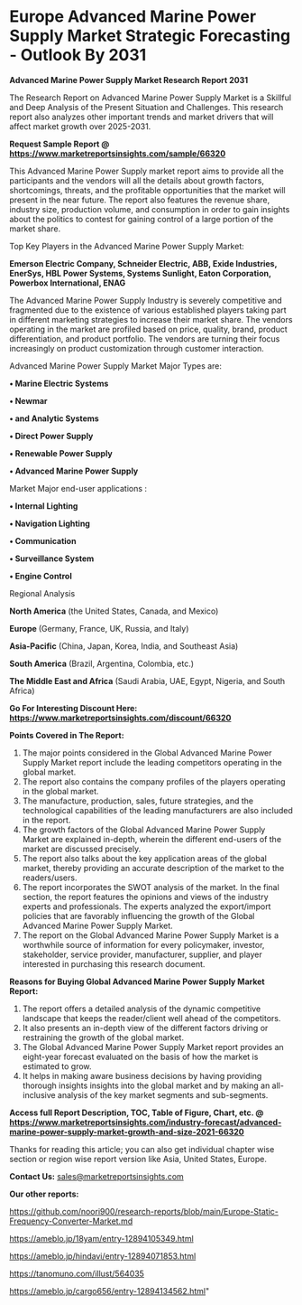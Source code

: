 # Europe Advanced Marine Power Supply Market Strategic Forecasting - Outlook By 2031

<strong>Advanced Marine Power Supply Market Research Report 2031</strong>

The Research Report on Advanced Marine Power Supply Market is a Skillful and Deep Analysis of the Present Situation and Challenges. This research report also analyzes other important trends and market drivers that will affect market growth over 2025-2031.

<strong>Request Sample Report @ <a href=https://www.marketreportsinsights.com/sample/66320>https://www.marketreportsinsights.com/sample/66320</a></strong>

This Advanced Marine Power Supply market report aims to provide all the participants and the vendors will all the details about growth factors, shortcomings, threats, and the profitable opportunities that the market will present in the near future. The report also features the revenue share, industry size, production volume, and consumption in order to gain insights about the politics to contest for gaining control of a large portion of the market share.

Top Key Players in the Advanced Marine Power Supply Market:

<strong>Emerson Electric Company, Schneider Electric, ABB, Exide Industries, EnerSys, HBL Power Systems, Systems Sunlight, Eaton Corporation, Powerbox International, ENAG</strong>

The Advanced Marine Power Supply Industry is severely competitive and fragmented due to the existence of various established players taking part in different marketing strategies to increase their market share. The vendors operating in the market are profiled based on price, quality, brand, product differentiation, and product portfolio. The vendors are turning their focus increasingly on product customization through customer interaction.

Advanced Marine Power Supply Market Major Types are:

<strong>• Marine Electric Systems

• Newmar

• and Analytic Systems

• Direct Power Supply

• Renewable Power Supply

• Advanced Marine Power Supply</strong>

Market Major end-user applications :

<strong>• Internal Lighting

• Navigation Lighting

• Communication

• Surveillance System

• Engine Control</strong>

Regional Analysis

</u><strong><b>North America</b></strong> (the United States, Canada, and Mexico)

<strong><b>Europe </b></strong>(Germany, France, UK, Russia, and Italy)

<strong><b>Asia-Pacific</b></strong> (China, Japan, Korea, India, and Southeast Asia)

<strong><b>South America</b></strong> (Brazil, Argentina, Colombia, etc.)

<strong><b>The Middle East and Africa</b></strong> (Saudi Arabia, UAE, Egypt, Nigeria, and South Africa)

<strong>Go For Interesting Discount Here: <a href=https://www.marketreportsinsights.com/discount/66320>https://www.marketreportsinsights.com/discount/66320</a></strong>

<strong>Points Covered in The Report:</strong>
<ol>
  <li>The major points considered in the Global Advanced Marine Power Supply Market report include the leading competitors operating in the global market.</li>
  <li>The report also contains the company profiles of the players operating in the global market.</li>
  <li>The manufacture, production, sales, future strategies, and the technological capabilities of the leading manufacturers are also included in the report.</li>
  <li>The growth factors of the Global Advanced Marine Power Supply Market are explained in-depth, wherein the different end-users of the market are discussed precisely.</li>
  <li>The report also talks about the key application areas of the global market, thereby providing an accurate description of the market to the readers/users.</li>
  <li>The report incorporates the SWOT analysis of the market. In the final section, the report features the opinions and views of the industry experts and professionals. The experts analyzed the export/import policies that are favorably influencing the growth of the Global Advanced Marine Power Supply Market.</li>
  <li>The report on the Global Advanced Marine Power Supply Market is a worthwhile source of information for every policymaker, investor, stakeholder, service provider, manufacturer, supplier, and player interested in purchasing this research document.</li>
</ol>
<strong>Reasons for Buying Global Advanced Marine Power Supply Market Report:</strong>

<ol>
  <li>The report offers a detailed analysis of the dynamic competitive landscape that keeps the reader/client well ahead of the competitors.</li>
  <li>It also presents an in-depth view of the different factors driving or restraining the growth of the global market.</li>
  <li>The Global Advanced Marine Power Supply Market report provides an eight-year forecast evaluated on the basis of how the market is estimated to grow.</li>
  <li>It helps in making aware business decisions by having providing thorough insights insights into the global market and by making an all-inclusive analysis of the key market segments and sub-segments.</li>
</ol>
<strong>Access full Report Description, TOC, Table of Figure, Chart, etc. @ <a href=https://www.marketreportsinsights.com/industry-forecast/advanced-marine-power-supply-market-growth-and-size-2021-66320>https://www.marketreportsinsights.com/industry-forecast/advanced-marine-power-supply-market-growth-and-size-2021-66320</a></strong>


Thanks for reading this article; you can also get individual chapter wise section or region wise report version like Asia, United States, Europe.

<strong>Contact Us:</strong>
sales@marketreportsinsights.com

<strong>Our other reports:</strong>

<a href=https://github.com/noori900/research-reports/blob/main/Europe-Static-Frequency-Converter-Market.md>https://github.com/noori900/research-reports/blob/main/Europe-Static-Frequency-Converter-Market.md</a>

<a href=https://ameblo.jp/18yam/entry-12894105349.html>https://ameblo.jp/18yam/entry-12894105349.html</a>

<a href=https://ameblo.jp/hindavi/entry-12894071853.html>https://ameblo.jp/hindavi/entry-12894071853.html</a>

<a href=https://tanomuno.com/illust/564035>https://tanomuno.com/illust/564035</a>

<a href=https://ameblo.jp/cargo656/entry-12894134562.html>https://ameblo.jp/cargo656/entry-12894134562.html</a>"
